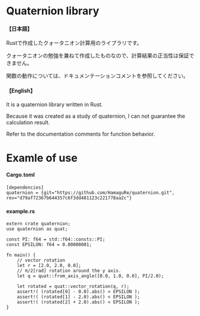 # Quaternion library
#### 【日本語】
  Rustで作成したクォータニオン計算用のライブラリです。
  
  クォータニオンの勉強を兼ねて作成したものなので、計算結果の正当性は保証できません。

  関数の動作については、ドキュメンテーションコメントを参照してください。

#### 【English】
  It is a quaternion library written in Rust.
  
  Because it was created as a study of quaternion, I can not guarantee the calculation result.

  Refer to the documentation comments for function behavior.

# Examle of use
#### Cargo.toml
```
[dependencies]
quaternion = {git="https://github.com/HamaguRe/quaternion.git", rev="d79af72367b644357c6f3dd481123c221778aa2c"}
```

#### example.rs
```
extern crate quaternion;
use quaternion as quat;

const PI: f64 = std::f64::consts::PI;
const EPSILON: f64 = 0.00000001;

fn main() {
    // vector rotation
    let r = [2.0, 2.0, 0.0];
    // π/2[rad] rotation around the y axis.
    let q = quat::from_axis_angle([0.0, 1.0, 0.0], PI/2.0);

    let rotated = quat::vector_rotation(q, r);
    assert!( (rotated[0] - 0.0).abs() < EPSILON );
    assert!( (rotated[1] - 2.0).abs() < EPSILON );
    assert!( (rotated[2] + 2.0).abs() < EPSILON );
}
```